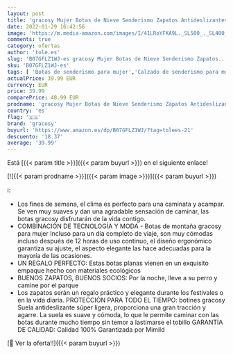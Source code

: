 ```yaml
---
layout: post
title: 'gracosy Mujer Botas de Nieve Senderismo Zapatos Antideslizantes Trekking Zapatos Invierno Piel de Forro Sneakers Transpirables'
date: 2022-01-29 16:42:56
image: 'https://m.media-amazon.com/images/I/41LRoYFKA9L._SL500_._SL400_.jpg'
comments: true
category: ofertas
author: 'tole.es'
slug: 'B07GFLZ1WJ-es gracosy Mujer Botas de Nieve Senderismo Zapatos...'
sku: 'B07GFLZ1WJ-es'
tags: [ 'Botas de senderismo para mujer','Calzado de senderismo para mujer','Calzado deportivo para mujer','Zapatillas y calzado deportivo para mujer','Zapatos','Zapatos para mujer','Zapatos y complementos','gracosy','zapatos', ]
actualPrice: 39.99 EUR
currency: EUR
price: 39.99
comparePrice: 48.99 EUR
prodname: 'gracosy Mujer Botas de Nieve Senderismo Zapatos Antideslizantes Trekking Zapatos Invierno Piel de Forro Sneakers Transpirables'
country: 'es'
flag: '🇪🇸'
brand: 'gracosy'
buyurl: 'https://www.amazon.es/dp/B07GFLZ1WJ/?tag=tolees-21'
descuento: '18.37'
average: '39.99'
---
```


Está [{{< param title >}}]({{< param buyurl >}}) en el siguiente enlace!

[![{{< param prodname >}}]({{< param image >}})]({{< param buyurl >}})

ℹ️:

- Los fines de semana, el clima es perfecto para una caminata y acampar. Se ven muy suaves y dan una agradable sensación de caminar, las botas gracosy disfrutarán de la vida contigo.
- COMBINACIÓN DE TECNOLOGÍA Y MODA - Botas de montaña gracosy para mujer Incluso para un día completo de viaje, son muy cómodas incluso después de 12 horas de uso continuo, el diseño ergonómico garantiza su ajuste, el aspecto elegante las hace adecuadas para la mayoría de las ocasiones.
- UN REGALO PERFECTO: Estas botas planas vienen en un exquisito empaque hecho con materiales ecológicos
- BUENOS ZAPATOS, BUENOS SOCIOS: Por la noche, lleve a su perro y camine por el parque
- Los zapatos serán un regalo práctico y elegante durante los festivales o en la vida diaria. PROTECCIÓN PARA TODO EL TIEMPO: botines gracosy Suela antideslizante súper ligera, proporciona una gran tracción y agarre. La suela es suave y cómoda, lo que le permite caminar con las botas durante mucho tiempo sin temor a lastimarse el tobillo GARANTÍA DE CALIDAD: Calidad 100% Garantizada por Mimild

[🛒 Ver la oferta!!]({{< param buyurl >}})
